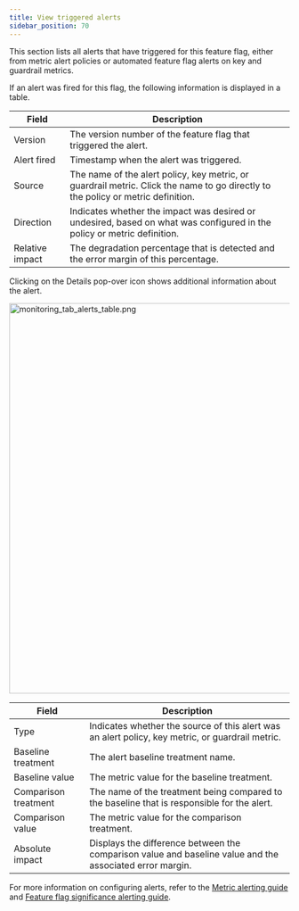 ```yaml
---
title: View triggered alerts 
sidebar_position: 70
---
```


This section lists all alerts that have triggered for this feature flag, either from metric alert policies or automated feature flag alerts on key and guardrail metrics.

If an alert was fired for this flag, the following information is displayed in a table.

| **Field** | **Description** |
| --- | --- | 
| Version | The version number of the feature flag that triggered the alert. |
| Alert fired | Timestamp when the alert was triggered. |
| Source | The name of the alert policy, key metric, or guardrail metric. Click the name to go directly to the policy or metric definition. |
| Direction | Indicates whether the impact was desired or undesired, based on what was configured in the policy or metric definition. |
| Relative impact | The degradation percentage that is detected and the error margin of this percentage. |

Clicking on the Details pop-over icon shows additional information about the alert.

<img src="https://help.split.io/hc/article_attachments/32241812102157" alt="monitoring_tab_alerts_table.png" width="700" />

| **Field** | **Description** |
| --- | --- | 
| Type | Indicates whether the source of this alert was an alert policy, key metric, or guardrail metric. |
| Baseline treatment | The alert baseline treatment name. |
| Baseline value | The metric value for the baseline treatment. |
| Comparison treatment | The name of the treatment being compared to the baseline that is responsible for the alert. |
| Comparison value | The metric value for the comparison treatment. |
| Absolute impact | Displays the difference between the comparison value and baseline value and the associated error margin. |


For more information on configuring alerts, refer to the [Metric alerting guide](/docs/feature-management-experimentation/release-monitoring/alerts/alert-policies) and [Feature flag significance alerting guide](/docs/feature-management-experimentation/release-monitoring/alerts/automated-alerts-and-notifications/#setting-up-feature-flag-alerting).
